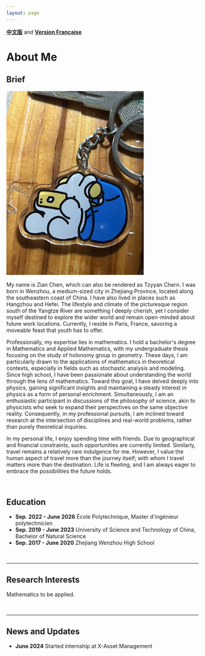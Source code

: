 ```yaml
---
layout: page
---
```


**[中文版](https://zian-chen.github.io/zh/)** and **[Version Française](https://zian-chen.github.io/fr/)**

# About Me

## Brief

<img src="/images/again.JPG" class="floatpic" width="360" height="480">

My name is Zian Chen, which can also be rendered as Tzyyan Chern. I was born in Wenzhou, a medium-sized city in Zhejiang Province, located along the southeastern coast of China. I have also lived in places such as Hangzhou and Hefei. The lifestyle and climate of the picturesque region south of the Yangtze River are something I deeply cherish, yet I consider myself destined to explore the wider world and remain open-minded about future work locations. Currently, I reside in Paris, France, savoring a moveable feast that youth has to offer.

Professionally, my expertise lies in mathematics. I hold a bachelor's degree in Mathematics and Applied Mathematics, with my undergraduate thesis focusing on the study of holonomy group in geometry. These days, I am particularly drawn to the applications of mathematics in theoretical contexts, especially in fields such as stochastic analysis and modeling. Since high school, I have been passionate about understanding the world through the lens of mathematics. Toward this goal, I have delved deeply into physics, gaining significant insights and maintaining a steady interest in physics as a form of personal enrichment. Simultaneously, I am an enthusiastic participant in discussions of the philosophy of science, akin to physicists who seek to expand their perspectives on the same objective reality. Consequently, in my professional pursuits, I am inclined toward research at the intersection of disciplines and real-world problems, rather than purely theoretical inquiries.

In my personal life, I enjoy spending time with friends. Due to geographical and financial constraints, such opportunities are currently limited. Similarly, travel remains a relatively rare indulgence for me. However, I value the human aspect of travel more than the journey itself; with whom I travel matters more than the destination. Life is fleeting, and I am always eager to embrace the possibilities the future holds.

<br>

## Education

- **Sep. 2022 - June 2026** École Polytechnique, Master d'ingénieur polytechnicien
- **Sep. 2019 - June 2023** University of Science and Technology of China, Bachelor of Natural Science
- **Sep. 2017 - June 2020** Zhejiang Wenzhou High School

<br>

---

## Research Interests

Mathematics to be applied.

<br> 

---

## News and Updates

- **June 2024** Started internship at X-Asset Management

<br>
